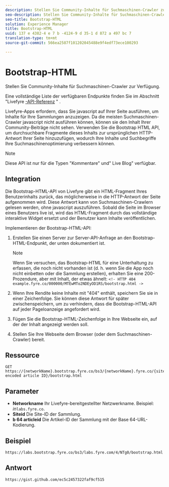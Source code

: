 ```yaml
---
description: Stellen Sie Community-Inhalte für Suchmaschinen-Crawler zur Verfügung.
seo-description: Stellen Sie Community-Inhalte für Suchmaschinen-Crawler zur Verfügung.
seo-title: Bootstrap-HTML
solution: Experience Manager
title: Bootstrap-HTML
uuid: 137 e 4382-4 e 7 b -4124-9 d 35-1 d 872 a 497 bc 7
translation-type: tm+mt
source-git-commit: 566ea2587f101202045488e9f4edf73ece100293

---
```



# Bootstrap-HTML

Stellen Sie Community-Inhalte für Suchmaschinen-Crawler zur Verfügung.

Eine vollständige Liste der verfügbaren Endpunkte finden Sie im Abschnitt "Livefyre [-API-Referenz](https://api.livefyre.com/docs) " .

Livefyre-Apps erfordern, dass Sie javascript auf Ihrer Seite ausführen, um Inhalte für Ihre Sammlungen anzuzeigen. Da die meisten Suchmaschinen-Crawler javascript nicht ausführen können, können sie den Inhalt Ihrer Community-Beiträge nicht sehen. Verwenden Sie die Bootstrap HTML API, um durchsuchbare Fragmente dieses Inhalts zur ursprünglichen HTTP-Antwort Ihrer Seite hinzuzufügen, wodurch Ihre Inhalte und Suchbegriffe Ihre Suchmaschinenoptimierung verbessern können.

>[!NOTE]
>
>Diese API ist nur für die Typen "Kommentare" und" Live Blog" verfügbar.

## Integration

Die Bootstrap-HTML-API von Livefyre gibt ein HTML-Fragment Ihres Benutzerinhalts zurück, das möglicherweise in die HTTP-Antwort der Seite aufgenommen wird. Diese Antwort kann von Suchmaschinen-Crawlern gelesen werden, ohne javascript auszuführen. Sobald die Seite im Browser eines Benutzers live ist, wird das HTML-Fragment durch das vollständige interaktive Widget ersetzt und der Benutzer kann Inhalte veröffentlichen.

Implementieren der Bootstrap-HTML-API:

1. Erstellen Sie einen Server zur Server-API-Anfrage an den Bootstrap-HTML-Endpunkt, der unten dokumentiert ist.

   >[!NOTE]
   >
   >Wenn Sie versuchen, das Bootstrap-HTML für eine Unterhaltung zu erfassen, die noch nicht vorhanden ist (d. h. wenn Sie die App noch nicht einbetten oder die Sammlung erstellen), erhalten Sie eine 200-Prozendure, aber mit Inhalt, der etwas ähnelt: `<!- HTTP 404 example.fyre.co/000000/MTEwMTo2NDEyOD1RS/bootstrap.html ->`

1. Wenn Ihre Rendite keine Inhalte mit "404" enthält, speichern Sie sie in einer Zeichenfolge. Sie können diese Antwort für später zwischenspeichern, um zu verhindern, dass die Bootstrap-HTML-API auf jeder Pageloanzeige angefordert wird.
1. Fügen Sie die Bootstrap-HTML-Zeichenfolge in Ihre Webseite ein, auf der der Inhalt angezeigt werden soll.
1. Stellen Sie Ihre Webseite dem Browser (oder dem Suchmaschinen-Crawler) bereit.

## Ressource

```
GET https://{networkName}.bootstrap.fyre.co/bs3/{networkName}.fyre.co/{siteId}/{base64 encoded article ID}/bootstrap.html 
```

## Parameter

* **Networkname** Ihr Livefyre-bereitgestellter Netzwerkname. Beispiel: *in*`labs.fyre.co`.
* **Siteid** Die Site-ID der Sammlung.
* **b 64 articleid** Die Artikel-ID der Sammlung mit der Base 64-URL-Kodierung.

## Beispiel 

```
https://labs.bootstrap.fyre.co/bs3/labs.fyre.com/4/NTg0/bootstrap.html 
```

## Antwort

```
https://gist.github.com/ec5c2457322faf9cf515 
```
